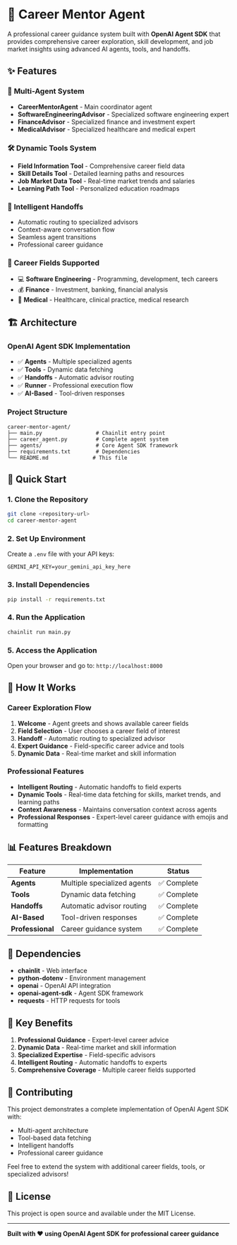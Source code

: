 # 🚀 Career Mentor Agent

A professional career guidance system built with **OpenAI Agent SDK** that provides comprehensive career exploration, skill development, and job market insights using advanced AI agents, tools, and handoffs.

## ✨ Features

### 🤖 **Multi-Agent System**
- **CareerMentorAgent** - Main coordinator agent
- **SoftwareEngineeringAdvisor** - Specialized software engineering expert
- **FinanceAdvisor** - Specialized finance and investment expert  
- **MedicalAdvisor** - Specialized healthcare and medical expert

### 🛠️ **Dynamic Tools System**
- **Field Information Tool** - Comprehensive career field data
- **Skill Details Tool** - Detailed learning paths and resources
- **Job Market Data Tool** - Real-time market trends and salaries
- **Learning Path Tool** - Personalized education roadmaps

### 🔄 **Intelligent Handoffs**
- Automatic routing to specialized advisors
- Context-aware conversation flow
- Seamless agent transitions
- Professional career guidance

### 💼 **Career Fields Supported**
- 💻 **Software Engineering** - Programming, development, tech careers
- 💰 **Finance** - Investment, banking, financial analysis
- 🏥 **Medical** - Healthcare, clinical practice, medical research

## 🏗️ Architecture

### **OpenAI Agent SDK Implementation**
- ✅ **Agents** - Multiple specialized agents
- ✅ **Tools** - Dynamic data fetching
- ✅ **Handoffs** - Automatic advisor routing  
- ✅ **Runner** - Professional execution flow
- ✅ **AI-Based** - Tool-driven responses

### **Project Structure**
```
career-mentor-agent/
├── main.py                 # Chainlit entry point
├── career_agent.py         # Complete agent system
├── agents/                 # Core Agent SDK framework
├── requirements.txt        # Dependencies
└── README.md              # This file
```

## 🚀 Quick Start

### 1. **Clone the Repository**
```bash
git clone <repository-url>
cd career-mentor-agent
```

### 2. **Set Up Environment**
Create a `.env` file with your API keys:
```env
GEMINI_API_KEY=your_gemini_api_key_here
```

### 3. **Install Dependencies**
```bash
pip install -r requirements.txt
```

### 4. **Run the Application**
```bash
chainlit run main.py
```

### 5. **Access the Application**
Open your browser and go to: `http://localhost:8000`

## 🎯 How It Works

### **Career Exploration Flow**
1. **Welcome** - Agent greets and shows available career fields
2. **Field Selection** - User chooses a career field of interest
3. **Handoff** - Automatic routing to specialized advisor
4. **Expert Guidance** - Field-specific career advice and tools
5. **Dynamic Data** - Real-time market and skill information

### **Professional Features**
- **Intelligent Routing** - Automatic handoffs to field experts
- **Dynamic Tools** - Real-time data fetching for skills, market trends, and learning paths
- **Context Awareness** - Maintains conversation context across agents
- **Professional Responses** - Expert-level career guidance with emojis and formatting

## 📊 Features Breakdown

| Feature | Implementation | Status |
|---------|---------------|--------|
| **Agents** | Multiple specialized agents | ✅ Complete |
| **Tools** | Dynamic data fetching | ✅ Complete |
| **Handoffs** | Automatic advisor routing | ✅ Complete |
| **AI-Based** | Tool-driven responses | ✅ Complete |
| **Professional** | Career guidance system | ✅ Complete |

## 🔧 Dependencies

- **chainlit** - Web interface
- **python-dotenv** - Environment management
- **openai** - OpenAI API integration
- **openai-agent-sdk** - Agent SDK framework
- **requests** - HTTP requests for tools

## 🎉 Key Benefits

1. **Professional Guidance** - Expert-level career advice
2. **Dynamic Data** - Real-time market and skill information
3. **Specialized Expertise** - Field-specific advisors
4. **Intelligent Routing** - Automatic handoffs to experts
5. **Comprehensive Coverage** - Multiple career fields supported

## 🤝 Contributing

This project demonstrates a complete implementation of OpenAI Agent SDK with:
- Multi-agent architecture
- Tool-based data fetching
- Intelligent handoffs
- Professional career guidance

Feel free to extend the system with additional career fields, tools, or specialized advisors!

## 📝 License

This project is open source and available under the MIT License.

---

**Built with ❤️ using OpenAI Agent SDK for professional career guidance** 